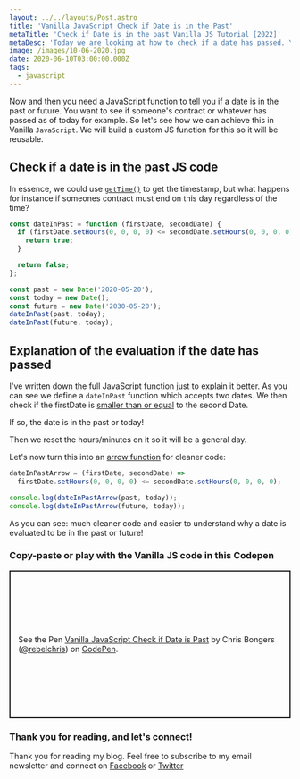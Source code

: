 ```yaml
---
layout: ../../layouts/Post.astro
title: 'Vanilla JavaScript Check if Date is in the Past'
metaTitle: 'Check if Date is in the past Vanilla JS Tutorial [2022]'
metaDesc: 'Today we are looking at how to check if a date has passed. You can also use this to check if a date is in the future too. See the examples and Codepen for the code.'
image: /images/10-06-2020.jpg
date: 2020-06-10T03:00:00.000Z
tags:
  - javascript
---
```


Now and then you need a JavaScript function to tell you if a date is in the past or future. You want to see if someone's contract or whatever has passed as of today for example.
So let's see how we can achieve this in Vanilla `JavaScript`.
We will build a custom JS function for this so it will be reusable.

## Check if a date is in the past JS code

In essence, we could use [`getTime()`](https://daily-dev-tips.com/posts/vanilla-javascript-get-timestamp/) to get the timestamp, but what happens for instance if someones contract must end on this day regardless of the time?

```js
const dateInPast = function (firstDate, secondDate) {
  if (firstDate.setHours(0, 0, 0, 0) <= secondDate.setHours(0, 0, 0, 0)) {
    return true;
  }

  return false;
};

const past = new Date('2020-05-20');
const today = new Date();
const future = new Date('2030-05-20');
dateInPast(past, today);
dateInPast(future, today);
```

## Explanation of the evaluation if the date has passed

I've written down the full JavaScript function just to explain it better.
As you can see we define a `dateInPast` function which accepts two dates.
We then check if the firstDate is [smaller than or equal](https://daily-dev-tips.com/posts/vanilla-javascript-comparison-operators/) to the second Date.

If so, the date is in the past or today!

Then we reset the hours/minutes on it so it will be a general day.

Let's now turn this into an [arrow function](https://daily-dev-tips.com/posts/javascript-arrow-function/) for cleaner code:

```js
dateInPastArrow = (firstDate, secondDate) =>
  firstDate.setHours(0, 0, 0, 0) <= secondDate.setHours(0, 0, 0, 0);

console.log(dateInPastArrow(past, today));
console.log(dateInPastArrow(future, today));
```

As you can see: much cleaner code and easier to understand why a date is evaluated to be in the past or future!

### Copy-paste or play with the Vanilla JS code in this Codepen

<p class="codepen" data-height="265" data-theme-id="dark" data-default-tab="js,result" data-user="rebelchris" data-slug-hash="KKVdEaE" style="height: 265px; box-sizing: border-box; display: flex; align-items: center; justify-content: center; border: 2px solid; margin: 1em 0; padding: 1em;" data-pen-title="Vanilla JavaScript Check if Date is Past">
  <span>See the Pen <a href="https://codepen.io/rebelchris/pen/KKVdEaE">
  Vanilla JavaScript Check if Date is Past</a> by Chris Bongers (<a href="https://codepen.io/rebelchris">@rebelchris</a>)
  on <a href="https://codepen.io">CodePen</a>.</span>
</p>
<script async src="https://static.codepen.io/assets/embed/ei.js"></script>

### Thank you for reading, and let's connect!

Thank you for reading my blog. Feel free to subscribe to my email newsletter and connect on [Facebook](https://www.facebook.com/DailyDevTipsBlog) or [Twitter](https://twitter.com/DailyDevTips1)
